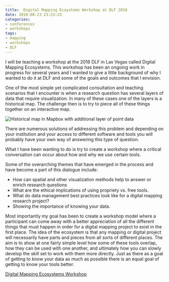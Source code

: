 ```yaml
---
title:  Digital Mapping Ecoystems Workshop at DLF 2018 
date: 2018-08-23 23:23:23
categories: 
- conferences
- workshops
tags:
- mapping
- workshops
- DLF
---
```


I will be teaching a workshop at the 2018 DLF in Las Vegas called Digital Mapping Ecosystems. This workshop has been an ongoing work in progress for several years and I wanted to give a little background of why I wanted to do it at DLF and some of the goals and outcomes that I envision.

One of the most simple yet complicated consultation and teaching scenarios that I encounter is when a research question has several layers of data that require visualization. In many of these cases one of the layers is a historical map. The challenge then is to try to piece all of these things together on an interactive map.

![Historical map in Mapbox with additional layer of point data](/assets/images/layermapexample.jpeg")
 

There are numerous solutions of addressing this problem and depending on your institution and your access to different software and tools you will probably have your own way of answering this type of question. 

What I have been wanting to do is try to create a workshop where a critical conversation can occur about how and why we use certain tools.

Some of the overarching themes that have emerged in the process and have become a part of this dialogue include:

* How can spatial and other visualization methods help to answer or enrich research questions
* What are the ethical implications of using propriety vs. free tools. 
* What do data management best practices look like for a digital mapping research project?
* Showing the importance of knowing your data.

Most importantly my goal has been to create a workshop model where a participant can come away with a better appreciation of all the different things that must happen in order for a digital mapping project to exist in the first place. The idea of the ecosystem is that any mapping or digital project will necessarily have parts and pieces from all sorts of different places. The aim is to show at one fairly simple level how some of these tools overlap, how they can be used with one another, and ultimately how you can slowly develop the skill set to work with them more directly. Just as there as a goal of getting to know your data as much as possible there is an equal goal of getting to know your tools better. 


[Digital Mapping Ecosystems Workshop](https://dlfforum2018.sched.com/event/FVCM) 

